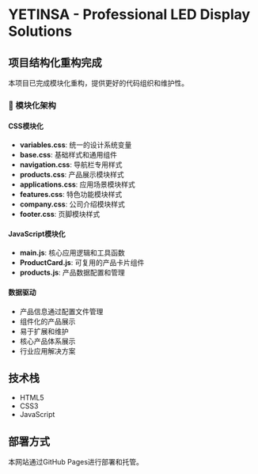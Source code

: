 # YETINSA - Professional LED Display Solutions

## 项目结构化重构完成

本项目已完成模块化重构，提供更好的代码组织和维护性。

### 🎯 模块化架构

#### CSS模块化
- **variables.css**: 统一的设计系统变量
- **base.css**: 基础样式和通用组件
- **navigation.css**: 导航栏专用样式
- **products.css**: 产品展示模块样式
- **applications.css**: 应用场景模块样式
- **features.css**: 特色功能模块样式
- **company.css**: 公司介绍模块样式
- **footer.css**: 页脚模块样式

#### JavaScript模块化
- **main.js**: 核心应用逻辑和工具函数
- **ProductCard.js**: 可复用的产品卡片组件
- **products.js**: 产品数据配置和管理

#### 数据驱动
- 产品信息通过配置文件管理
- 组件化的产品展示
- 易于扩展和维护
- 核心产品体系展示
- 行业应用解决方案

## 技术栈

- HTML5
- CSS3
- JavaScript

## 部署方式

本网站通过GitHub Pages进行部署和托管。
